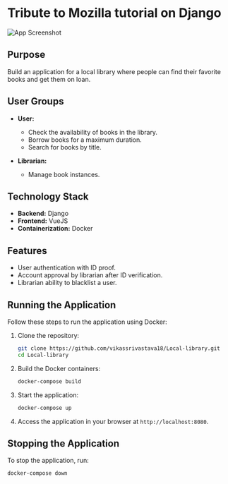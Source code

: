# Tribute to Mozilla tutorial on Django
![App Screenshot](https://i.ibb.co/0R7zYsqw/library.png)

## Purpose

Build an application for a local library where people can find their favorite books and get them on loan.

## User Groups

- **User:**  
  - Check the availability of books in the library.
  - Borrow books for a maximum duration.
  - Search for books by title.

- **Librarian:**  
  - Manage book instances.

## Technology Stack

- **Backend:** Django  
- **Frontend:** VueJS  
- **Containerization:** Docker

## Features

- User authentication with ID proof.
- Account approval by librarian after ID verification.
- Librarian ability to blacklist a user.


## Running the Application

Follow these steps to run the application using Docker:

1. Clone the repository:
    ```bash
    git clone https://github.com/vikassrivastava18/Local-library.git
    cd Local-library
    ```

2. Build the Docker containers:
    ```bash
    docker-compose build
    ```

3. Start the application:
    ```bash
    docker-compose up
    ```

4. Access the application in your browser at `http://localhost:8080`.

## Stopping the Application

To stop the application, run:
```bash
docker-compose down
```

